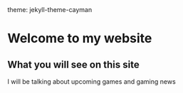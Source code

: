 
<!DOCTYPE html>
<html>
theme: jekyll-theme-cayman
<head>
<h1>Welcome to my website</h1>
</head>
<body>

<h2>What you will see on this site</h2>
<p>I will be talking about upcoming games and gaming news</p>

</body>
</html>
